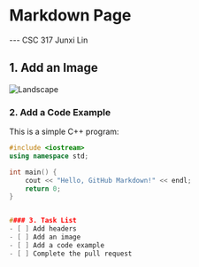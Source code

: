 #  Markdown Page  

--- CSC 317 Junxi Lin

## 1. Add an Image  
![Landscape](https://images.unsplash.com/photo-1501785888041-af3ef285b470?ixlib=rb-4.0.3&auto=format&fit=crop&w=800&q=60)




### 2. Add a Code Example  
This is a simple C++ program:

```cpp
#include <iostream>
using namespace std;

int main() {
    cout << "Hello, GitHub Markdown!" << endl;
    return 0;
}


#### 3. Task List
- [ ] Add headers  
- [ ] Add an image  
- [ ] Add a code example  
- [ ] Complete the pull request  

